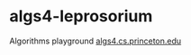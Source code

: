 # algs4-leprosorium

Algorithms playground [algs4.cs.princeton.edu](https://algs4.cs.princeton.edu/home/)
